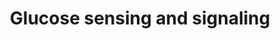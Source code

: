 ---
annotations:
- id: PW:0000003
  parent: signaling pathway
  type: Pathway Ontology
  value: signaling pathway
authors:
- AAR&Co
- MaintBot
- Mkutmon
- Khanspers
- Eweitz
description: This pathway is modeled after Figure 1 in the Article "Sugar Sensing
  and Signaling" (See Bibliography). The discovery of several new molecules such as
  HXK1 and KIN10/11 have impacted the sugar regulation within a Arabidopsis therefore
  the figure above describes our insight into the sugar sensing and signaling network,
  and several of the molecular mechanisms that are included. Energy deprivation leads
  to mobilization of starch stored in chlorophyll to provide energy for the cell.
  Gene expression of proteins involved in energy regulation for the cell is also altered.
last-edited: 2021-05-19
organisms:
- Arabidopsis thaliana
redirect_from:
- /index.php/Pathway:WP3860
- /instance/WP3860
revision: null
schema-jsonld:
- '@context': https://schema.org/
  '@id': https://wikipathways.github.io/pathways/WP3860.html
  '@type': Dataset
  creator:
    '@type': Organization
    name: WikiPathways
  description: This pathway is modeled after Figure 1 in the Article "Sugar Sensing
    and Signaling" (See Bibliography). The discovery of several new molecules such
    as HXK1 and KIN10/11 have impacted the sugar regulation within a Arabidopsis therefore
    the figure above describes our insight into the sugar sensing and signaling network,
    and several of the molecular mechanisms that are included. Energy deprivation
    leads to mobilization of starch stored in chlorophyll to provide energy for the
    cell. Gene expression of proteins involved in energy regulation for the cell is
    also altered.
  keywords:
  - ADG2
  - ATB2
  - D-Glucose
  - EIN3
  - Fructose
  - G6P
  - GBF-bZIP
  - GPA1
  - Glucose
  - HMG1
  - HUP1
  - HUP2
  - HXK1
  - HXK2
  - HXK3
  - KIN10
  - KIN11
  - Maltose
  - NIA2
  - RGS1
  - SPS1
  - Sucrose
  - T6P
  - TF
  - THF1
  - TPP
  - TPS1
  - Trehalose
  - Triosephosphate
  - UDP-Glucose
  - proteasome
  license: CC0
  name: Glucose sensing and signaling
seo: CreativeWork
title: Glucose sensing and signaling
wpid: WP3860
---